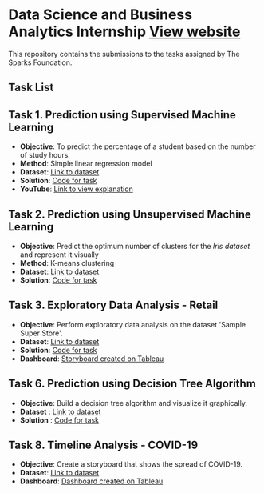 # Data Science and Business Analytics Internship [View website](https://internship.thesparksfoundation.info/index.html)

<p> This repository contains the submissions to the tasks assigned by The Sparks Foundation. </p>

## Task List

## Task 1. Prediction using Supervised Machine Learning
  * **Objective**: To predict the percentage of a student based on the number of study hours. 
  * **Method**: Simple linear regression model
  * **Dataset**: [Link to dataset](http://bit.ly/w-data)
  * **Solution**: [Code for task](https://github.com/evil-in/dataScience_businessAnalytics/blob/main/Task1-Prediction%2Busing%2Bsupervised%2BML.ipynb)
  * **YouTube**: [Link to view explanation](https://www.youtube.com/watch?v=Bi7-m2wt_aM)
  
## Task 2. Prediction using Unsupervised Machine Learning
* **Objective**: Predict the optimum number of clusters for the *Iris dataset* and represent it visually
* **Method**: K-means clustering
* **Dataset**: [Link to dataset](https://bit.ly/3kXTdox)
* **Solution**: [Code for task](https://github.com/evil-in/dataScience_businessAnalytics/blob/main/Task2-Prediction%2Busing%2BUnsupervised%2Blearning.ipynb)

## Task 3. Exploratory Data Analysis - Retail
* **Objective**: Perform exploratory data analysis on the dataset 'Sample Super Store'.
* **Dataset**: [Link to dataset](https://bit.ly/3kXTdox)
* **Solution**: [Code for task](https://github.com/evil-in/dataScience_businessAnalytics/blob/main/Task3-EDA%2Bon%2BRetail%2Bdataset.ipynb)
* **Dashboard**: [Storyboard created on Tableau](https://public.tableau.com/app/profile/preethi.evelyn.sadananadan/viz/RetailStoreExploratoryDataAnalysis/RetailStoryline)

## Task 6. Prediction using Decision Tree Algorithm
* **Objective**: Build a decision tree algorithm and visualize it graphically.
* **Dataset** : [Link to dataset](https://bit.ly/3kXTdox)
* **Solution** : [Code for task](https://github.com/evil-in/dataScience_businessAnalytics/blob/main/Task6-Decision_tree_algorithm.ipynb)

## Task 8. Timeline Analysis - COVID-19
* **Objective**: Create a storyboard that shows the spread of COVID-19. 
* **Dataset**: [Link to dataset](https://bit.ly/3kXTdox)
* **Dashboard**: [Dashboard created on Tableau](https://public.tableau.com/app/profile/preethi.evelyn.sadananadan/viz/TimeserieschartoftotalnumberofCoronaviruscasespercountry/Timeserieschartoftotalnumberofreportedcases)

